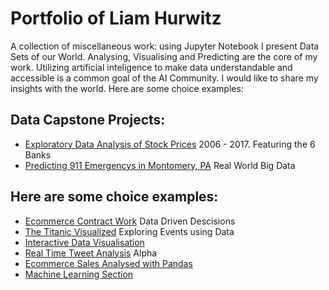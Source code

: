# Portfolio of Liam Hurwitz
A collection of miscellaneous work: using Jupyter Notebook I present Data Sets of our World. Analysing, Visualising and Predicting are the core of my work. Utilizing artificial inteligence to make data understandable and accessible is a common goal of the AI Community. I would like to share my insights with the world. Here are some choice examples:

## Data Capstone Projects:
 * [Exploratory Data Analysis of Stock Prices](https://github.com/contra-bit/Portfolio/blob/master/Data%20Capstone%20Project/Finance%20Project%20.ipynb) 2006 - 2017. Featuring the 6 Banks
* [Predicting 911 Emergencys in Montomery, PA](https://github.com/contra-bit/Portfolio/blob/master/Data%20Capstone%20Project/911%20Calls%20Data%20Capstone%20Project.ipynb) Real World Big Data

## Here are some choice examples:
  * [Ecommerce Contract Work](https://github.com/contra-bit/Portfolio/blob/master/Machine%20Learning/Linear%20Regression%20-%20Project.ipynb) Data Driven Descisions
  * [The Titanic Visualized](https://github.com/contra-bit/Portfolio/blob/master/Data%20Visualization/Seaborn%20Data%20Visualisation.ipynb) Exploring Events using Data
  * [Interactive Data Visualisation](https://github.com/contra-bit/Portfolio/blob/master/Data%20Visualization/Interactive%20Data%20Visualisation%20with%20Cufflinks%20and%20Plotly.ipynb)
 * [Real Time Tweet Analysis](https://github.com/contra-bit/Portfolio/blob/master/Natural%20Language%20Proccesing/Twitter%20Sentiment%20Analysis%20with%20%20TextBlob.ipynb) Alpha  
 * [Ecommerce Sales Analysed with Pandas](https://github.com/contra-bit/Portfolio/blob/master/Data%20Analysis/Ecommerce%20Purchases%20for%20Data%20Analysis.ipynb)
  * [Machine Learning Section](https://github.com/contra-bit/Portfolio/tree/master/Machine%20Learning)
  
